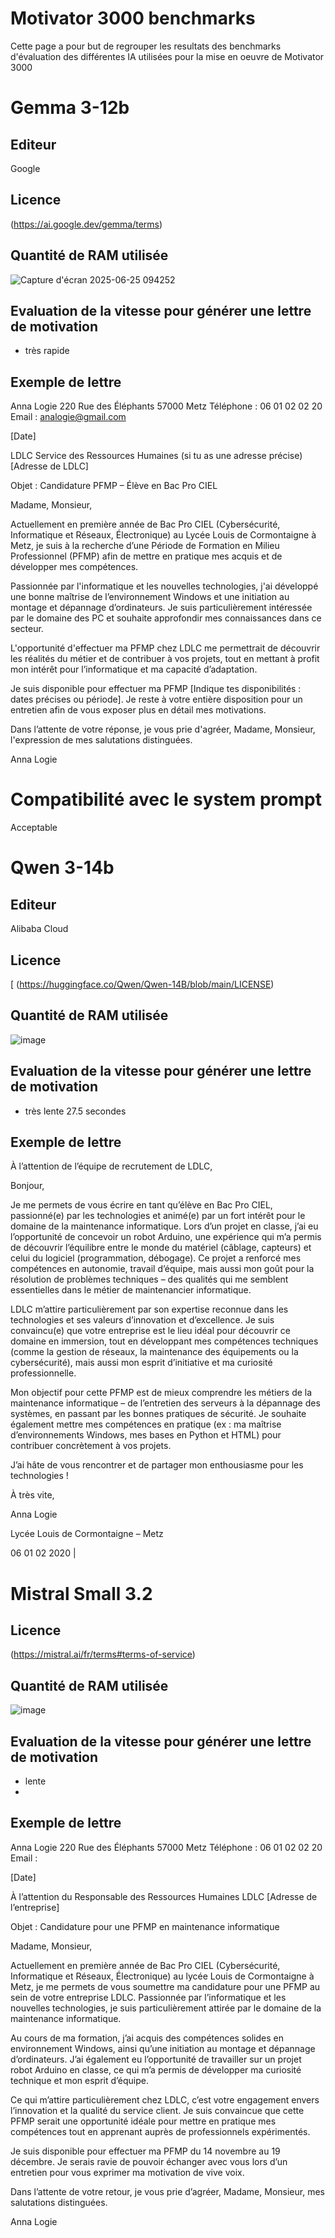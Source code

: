 









# Motivator 3000 benchmarks

Cette page a pour but de regrouper les resultats des benchmarks d'évaluation des différentes IA utilisées pour la mise en oeuvre de Motivator 3000

# Gemma 3-12b

## Editeur

Google

## Licence

(https://ai.google.dev/gemma/terms)

## Quantité de RAM utilisée

![Capture d'écran 2025-06-25 094252](https://github.com/user-attachments/assets/e6cfea18-6c7b-408c-b10e-9d99401955af)


## Evaluation de la vitesse pour générer une lettre de motivation

- très rapide

## Exemple de lettre

Anna Logie
220 Rue des Éléphants
57000 Metz
Téléphone : 06 01 02 02 20
Email : analogie@gmail.com

[Date]

LDLC
Service des Ressources Humaines (si tu as une adresse précise)
[Adresse de LDLC]

Objet : Candidature PFMP – Élève en Bac Pro CIEL

Madame, Monsieur,

Actuellement en première année de Bac Pro CIEL (Cybersécurité, Informatique et Réseaux, Électronique) au Lycée Louis de Cormontaigne à Metz, je suis à la recherche d’une Période de Formation en Milieu Professionnel (PFMP) afin de mettre en pratique mes acquis et de développer mes compétences.

Passionnée par l'informatique et les nouvelles technologies, j'ai développé une bonne maîtrise de l’environnement Windows et une initiation au montage et dépannage d’ordinateurs. Je suis particulièrement intéressée par le domaine des PC et souhaite approfondir mes connaissances dans ce secteur.

L'opportunité d'effectuer ma PFMP chez LDLC me permettrait de découvrir les réalités du métier et de contribuer à vos projets, tout en mettant à profit mon intérêt pour l’informatique et ma capacité d’adaptation.

Je suis disponible pour effectuer ma PFMP [Indique tes disponibilités : dates précises ou période]. Je reste à votre entière disposition pour un entretien afin de vous exposer plus en détail mes motivations.

Dans l’attente de votre réponse, je vous prie d'agréer, Madame, Monsieur, l'expression de mes salutations distinguées.

Anna Logie

# Compatibilité avec le system prompt

Acceptable


# Qwen 3-14b

## Editeur

Alibaba Cloud

## Licence
[
(https://huggingface.co/Qwen/Qwen-14B/blob/main/LICENSE)

## Quantité de RAM utilisée

![image](https://github.com/user-attachments/assets/16bb1c39-5739-4c78-a23e-80d9063e2ef6)


## Evaluation de la vitesse pour générer une lettre de motivation

- très lente
27.5 secondes

## Exemple de lettre
À l’attention de l’équipe de recrutement de LDLC,

Bonjour,

Je me permets de vous écrire en tant qu’élève en Bac Pro CIEL, passionné(e) par les technologies et animé(e) par un fort intérêt pour le domaine de la maintenance informatique. Lors d’un projet en classe, j’ai eu l’opportunité de concevoir un robot Arduino, une expérience qui m’a permis de découvrir l’équilibre entre le monde du matériel (câblage, capteurs) et celui du logiciel (programmation, débogage). Ce projet a renforcé mes compétences en autonomie, travail d’équipe, mais aussi mon goût pour la résolution de problèmes techniques – des qualités qui me semblent essentielles dans le métier de maintenancier informatique.

LDLC m’attire particulièrement par son expertise reconnue dans les technologies et ses valeurs d’innovation et d’excellence. Je suis convaincu(e) que votre entreprise est le lieu idéal pour découvrir ce domaine en immersion, tout en développant mes compétences techniques (comme la gestion de réseaux, la maintenance des équipements ou la cybersécurité), mais aussi mon esprit d’initiative et ma curiosité professionnelle.

Mon objectif pour cette PFMP est de mieux comprendre les métiers de la maintenance informatique – de l’entretien des serveurs à la dépannage des systèmes, en passant par les bonnes pratiques de sécurité. Je souhaite également mettre mes compétences en pratique (ex : ma maîtrise d’environnements Windows, mes bases en Python et HTML) pour contribuer concrètement à vos projets.

J’ai hâte de vous rencontrer et de partager mon enthousiasme pour les technologies !

À très vite,

Anna Logie

Lycée Louis de Cormontaigne – Metz

06 01 02 2020 | 


# Mistral Small 3.2

## Licence

(https://mistral.ai/fr/terms#terms-of-service)

## Quantité de RAM utilisée

![image](https://github.com/user-attachments/assets/710fac3f-af96-4914-a88c-20bf311d737a)

## Evaluation de la vitesse pour générer une lettre de motivation

- lente
- 
## Exemple de lettre

Anna Logie
220 Rue des Éléphants
57000 Metz
Téléphone : 06 01 02 02 20
Email : 

[Date]

À l’attention du Responsable des Ressources Humaines
LDLC
[Adresse de l’entreprise]

Objet : Candidature pour une PFMP en maintenance informatique

Madame, Monsieur,

Actuellement en première année de Bac Pro CIEL (Cybersécurité, Informatique et Réseaux, Électronique) au lycée Louis de Cormontaigne à Metz, je me permets de vous soumettre ma candidature pour une PFMP au sein de votre entreprise LDLC. Passionnée par l’informatique et les nouvelles technologies, je suis particulièrement attirée par le domaine de la maintenance informatique.

Au cours de ma formation, j’ai acquis des compétences solides en environnement Windows, ainsi qu’une initiation au montage et dépannage d’ordinateurs. J’ai également eu l’opportunité de travailler sur un projet robot Arduino en classe, ce qui m’a permis de développer ma curiosité technique et mon esprit d’équipe.

Ce qui m’attire particulièrement chez LDLC, c’est votre engagement envers l’innovation et la qualité du service client. Je suis convaincue que cette PFMP serait une opportunité idéale pour mettre en pratique mes compétences tout en apprenant auprès de professionnels expérimentés.

Je suis disponible pour effectuer ma PFMP du 14 novembre au 19 décembre. Je serais ravie de pouvoir échanger avec vous lors d’un entretien pour vous exprimer ma motivation de vive voix.

Dans l’attente de votre retour, je vous prie d’agréer, Madame, Monsieur, mes salutations distinguées.

Anna Logie






